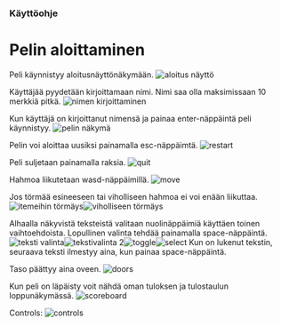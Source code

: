 ### Käyttöohje
# Pelin aloittaminen
Peli käynnistyy aloitusnäyttönäkymään.
![aloitus näyttö](https://github.com/emlyy/ot-harjoitustyo/blob/master/dokumentaatio/kuvat/start.png)

Käyttäjää pyydetään kirjoittamaan nimi. Nimi saa olla maksimissaan 10 merkkiä pitkä.
![nimen kirjoittaminen](https://github.com/emlyy/ot-harjoitustyo/blob/master/dokumentaatio/kuvat/name_input.png)

Kun käyttäjä on kirjoittanut nimensä ja painaa enter-näppäintä peli käynnistyy.
![pelin näkymä](https://github.com/emlyy/ot-harjoitustyo/blob/master/dokumentaatio/kuvat/game_view.png)

Pelin voi aloittaa uusiksi painamalla esc-näppäimtä.
![restart](https://github.com/emlyy/ot-harjoitustyo/blob/master/src/images/controls-3.png)

Peli suljetaan painamalla raksia.
![quit](https://github.com/emlyy/ot-harjoitustyo/blob/master/dokumentaatio/kuvat/quit.png)

Hahmoa liikutetaan wasd-näppäimillä.
![move](https://github.com/emlyy/ot-harjoitustyo/blob/master/src/images/controls.png)

Jos törmää esineeseen tai viholliseen hahmoa ei voi enään liikuttaa.
![itemeihin törmäys](https://github.com/emlyy/ot-harjoitustyo/blob/master/dokumentaatio/kuvat/collision_item.png)![viholliseen törmäys](https://github.com/emlyy/ot-harjoitustyo/blob/master/dokumentaatio/kuvat/combat.png)

Alhaalla näkyvistä teksteistä valitaan nuolinäppäimiä käyttäen toinen vaihtoehdoista. Lopullinen valinta tehdää painamalla space-näppäintä.![teksti valinta](https://github.com/emlyy/ot-harjoitustyo/blob/master/dokumentaatio/kuvat/toggle_text1.png)![tekstivalinta 2](https://github.com/emlyy/ot-harjoitustyo/blob/master/dokumentaatio/kuvat/toggle_text2.png)![toggle](https://github.com/emlyy/ot-harjoitustyo/blob/master/src/images/controls-2.png)![select](https://github.com/emlyy/ot-harjoitustyo/blob/master/src/images/controls-5.png)
Kun on lukenut tekstin, seuraava teksti ilmestyy aina, kun painaa space-näppäintä.

Taso päättyy aina oveen.
![doors](https://github.com/emlyy/ot-harjoitustyo/blob/master/dokumentaatio/kuvat/doors.png)

Kun peli on läpäisty voit nähdä oman tuloksen ja tulostaulun loppunäkymässä.
![scoreboard](https://github.com/emlyy/ot-harjoitustyo/blob/master/dokumentaatio/kuvat/scoreboard.png)

Controls:
![controls](https://github.com/emlyy/ot-harjoitustyo/blob/master/dokumentaatio/kuvat/all_controls.png)
